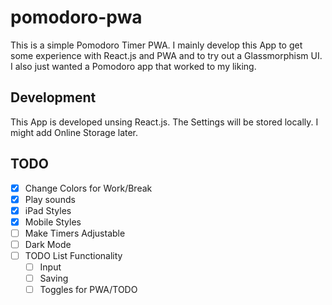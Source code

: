 # pomodoro-pwa

This is a simple Pomodoro Timer PWA. I mainly develop this App to get some experience with React.js and PWA and to try out a Glassmorphism UI. I also just wanted a Pomodoro app that worked to my liking.

## Development

This App is developed unsing React.js. The Settings will be stored locally. I might add Online Storage later.

## TODO

- [X] Change Colors for Work/Break
- [X] Play sounds
- [X] iPad Styles
- [X] Mobile Styles
- [ ] Make Timers Adjustable
- [ ] Dark Mode
- [ ] TODO List Functionality
	- [ ] Input
	- [ ] Saving
	- [ ] Toggles for PWA/TODO